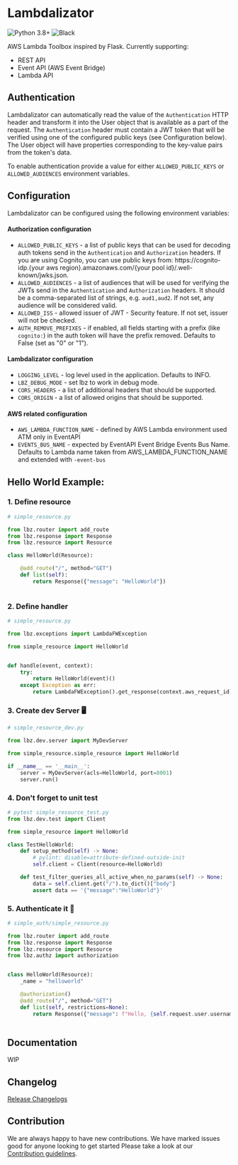 # Lambdalizator
![Python 3.8+](https://img.shields.io/badge/python-v3.8-blue) ![Black](https://img.shields.io/badge/code%20style-black-000000.svg)

AWS Lambda Toolbox inspired by Flask. Currently supporting:
- REST API
- Event API (AWS Event Bridge)
- Lambda API



## Authentication

Lambdalizator can automatically read the value of the `Authentication` HTTP header and transform it
into the User object that is available as a part of the request. The `Authentication` header must
contain a JWT token that will be verified using one of the configured public keys (see Configuration
below). The User object will have properties corresponding to the key-value pairs from the token's
data.

To enable authentication provide a value for either `ALLOWED_PUBLIC_KEYS` or `ALLOWED_AUDIENCES`
environment variables.


## Configuration

Lambdalizator can be configured using the following environment variables: 

#### Authorization configuration
- `ALLOWED_PUBLIC_KEYS` - a list of public keys that can be used for decoding auth tokens send in the
  `Authentication` and `Authorization` headers. If you are using Cognito, you can use public keys from:
  https://cognito-idp.{your aws region}.amazonaws.com/{your pool id}/.well-known/jwks.json.
- `ALLOWED_AUDIENCES` - a list of audiences that will be used for verifying the JWTs send in the
  `Authentication` and `Authorization` headers. It should be a comma-separated list of strings,
  e.g. `aud1,aud2`. If not set, any audience will be considered valid.
- `ALLOWED_ISS` - allowed issuer of JWT - Security feature. If not set, issuer will not be checked.
- `AUTH_REMOVE_PREFIXES` - if enabled, all fields starting with a prefix (like `cognito:`) in the
  auth token will have the prefix removed. Defaults to False (set as "0" or "1").

#### Lambdalizator configuration 
- `LOGGING_LEVEL` - log level used in the application. Defaults to INFO.
- `LBZ_DEBUG_MODE` - set lbz to work in debug mode.
- `CORS_HEADERS` - a list of additional headers that should be supported.
- `CORS_ORIGIN` - a list of allowed origins that should be supported.

#### AWS related configuration
- `AWS_LAMBDA_FUNCTION_NAME` - defined by AWS Lambda environment used ATM only in EventAPI
- `EVENTS_BUS_NAME` - expected by EventAPI Event Bridge Events Bus Name. Defaults to Lambda name 
  taken from AWS_LAMBDA_FUNCTION_NAME and extended with `-event-bus`


## Hello World Example:
### 1. Define resource
```python
# simple_resource.py

from lbz.router import add_route
from lbz.response import Response
from lbz.resource import Resource

class HelloWorld(Resource):

    @add_route("/", method="GET")
    def list(self):
        return Response({"message": "HelloWorld"})
        
```
### 2. Define handler
```python
# simple_resource.py

from lbz.exceptions import LambdaFWException

from simple_resource import HelloWorld


def handle(event, context):
    try:
        return HelloWorld(event)()
    except Exception as err:
        return LambdaFWException().get_response(context.aws_request_id).to_dict()

```
### 3. Create dev Server 🖥️
```python
# simple_resource_dev.py

from lbz.dev.server import MyDevServer

from simple_resource.simple_resource import HelloWorld

if __name__ == '__main__':
    server = MyDevServer(acls=HelloWorld, port=8001)
    server.run()

```

### 4. Don't forget to unit test

```python
# pytest simple_resource_test.py
from lbz.dev.test import Client

from simple_resource import HelloWorld

class TestHelloWorld:
    def setup_method(self) -> None:
        # pylint: disable=attribute-defined-outside-init
        self.client = Client(resource=HelloWorld)

    def test_filter_queries_all_active_when_no_params(self) -> None:
        data = self.client.get("/").to_dict()["body"]
        assert data == '{"message":"HelloWorld"}'
```

### 5. Authenticate it 💂
```python
# simple_auth/simple_resource.py

from lbz.router import add_route
from lbz.response import Response
from lbz.resource import Resource
from lbz.authz import authorization


class HelloWorld(Resource):
    _name = "helloworld"

    @authorization()
    @add_route("/", method="GET")
    def list(self, restrictions=None):
        return Response({"message": f"Hello, {self.request.user.username} !"})
     
```

## Documentation

WIP

## Changelog


[Release Changelogs](./CHANGELOG.md)

Contribution
------------

We are always happy to have new contributions. 
We have marked issues good for anyone looking to get started
Please take a look at our [Contribution guidelines](CONTRIBUTING.md).
